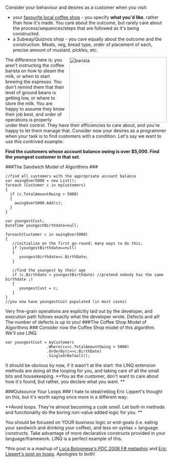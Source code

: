 <!--{Title:"Don’t Micromanage Your Latte (Start Outsourcing Your Loops)", PublishedOn:"2010-01-12T01:02:11", Intro:"Consider your behaviour and desires as a customer when you visit:          a) your favourite local c"} -->

Consider your behaviour and desires as a customer when you visit:   

* your <a href="http://blenz.com/">favourite local coffee shop</a> - you specify **what you'd like**, rather than how it's made. You care about the outcome, but rarely care about the process/sequences/steps that are followed as it's being constructed.
* a Subway/Quiznos shop - you care equally about the outcome and the construction. Meats, veg, bread type, order of placement of each, precise amount of mustard, pickles, etc.

<a href="http://devtxt.com/blog/blogimg/DontMicromanageYourLatteStartOutsourcing_E179/barista.png">
<img style="border-right-width: 0px; margin: 0px 0px 0px 15px; display: inline; border-top-width: 0px; border-bottom-width: 0px; border-left-width: 0px" title="barista" border="0" alt="barista" align="right" src="http://devtxt.com/blog/blogimg/DontMicromanageYourLatteStartOutsourcing_E179/barista_thumb.png" width="304" height="204" />
</a>The difference here is: you aren't instructing the coffee barista on how to steam the milk, or when to start brewing the espresso. You don't remind them that their level of ground beans is getting low, or where to store the milk. You are happy to assume they know their job best, and order of operations is properly under their control. They have their efficiencies to care about, and you're happy to let them manage that. 
Consider now your desires as a programmer when your task is to find customers with a condition. Let's say we want to use this contrived example:
    
**Find the customers whose account balance owing is over $5,000. Find the youngest customer in that set.**


###The Sandwich Model of Algorithms ###

    //find all customers with the appropriate account balance      
	var owingOver5000 = new List();
	foreach (Customer c in myCustomers)
	{
	  if (c.TotalAmountOwing > 5000)
	  {
	    owingOver5000.Add(c);
	  }
	} 
	
	var youngestCust;
	DateTime youngestBirthdate=null; 
	
	foreach(Customer c in owingOver5000)
	{
	   //initialize on the first go-round; many ways to do this.
	   if (youngestBirthdate==null)
	   {
	      youngestBirthdate=c.BirthDate;
	   } 
	
	   //find the youngest by their age
	   if (c.Birthdate < youngestBirthdate) //pretend nobody has the same birthdate ;)
	   {
	      youngestCust = c;
	   }
	}
	//you now have youngestCust populated (in most cases) 


Very fine-grain operations are explicitly laid out by the developer, and execution path follows exactly what the developer wrote. Defects and all! The number of defects is up to you! 
###The Coffee Shop Model of Algorithms ###
Consider now the Coffee Shop model of this algorithm. We'll use LINQ. 
  
    var youngestCust = myCustomers
                      .Where(c=>c.TotalAmountOwing > 5000)                    
                      .OrderBy(c=>c.BirthDate)                    
                      .SingleOrDefault(); 

It should be obvious by now, if it wasn't at the start: the LINQ extension methods are doing all the looping for you, and taking care of all the small bits and housekeeping. **You as the customer, don't want to care about how it's found, but rather, you declare what you want. **

###Outsource Your Loops ###
I hate to steal/reblog Eric Lippert's thought on this, but it's worth saying once more in a different way: 

**Avoid loops. They're almost becoming a code smell. Let built-in methods and functionality do the boring non-value added logic for you. **

You should be focused on YOUR business logic or end-goals (i.e. eating your sandwich and drinking your coffee), and less on syntax + language constructs. Take advantage of more declarative constructs provided in your language/framework. LINQ is a perfect example of this. 

*this post is a mashup of <a href="http://channel9.msdn.com/pdc2008/TL11">Luca Bolognese's PDC 2008 F# metaphor</a> and <a href="http://blogs.msdn.com/ericlippert/archive/2010/01/11/continuing-to-an-outer-loop.aspx">Eric Lippert's post on loops</a>. Apologies to both!
